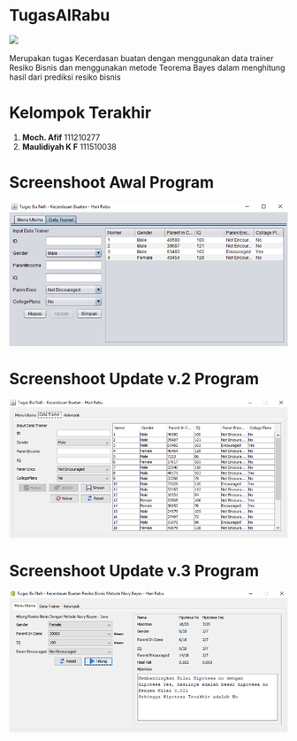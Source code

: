# TugasAIRabu
<a href="https://netbeans.org/downloads/"><img src="https://img.shields.io/badge/Netbeans-8.2-orange.svg"/></a>

Merupakan tugas Kecerdasan buatan dengan menggunakan data trainer Resiko Bisnis dan menggunakan metode Teorema Bayes dalam menghitung hasil dari prediksi resiko bisnis
# Kelompok Terakhir
1. <b>Moch. Afif</b> 111210277
2. <b>Maulidiyah K F</b> 111510038
# Screenshoot Awal Program
![alt text](https://github.com/mafifannisa/TugasAIRabu/raw/master/sc/1.PNG)
# Screenshoot Update v.2 Program
![alt text](https://github.com/mafifannisa/TugasAIRabu/raw/master/sc/2.PNG)
# Screenshoot Update v.3 Program
![alt text](https://github.com/mafifannisa/TugasAIRabu/raw/master/sc/3.PNG)

